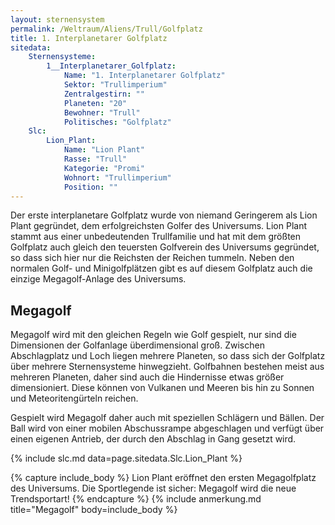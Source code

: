 ```yaml
---
layout: sternensystem
permalink: /Weltraum/Aliens/Trull/Golfplatz
title: 1. Interplanetarer Golfplatz
sitedata:
    Sternensysteme:
        1__Interplanetarer_Golfplatz:
            Name: "1. Interplanetarer Golfplatz"
            Sektor: "Trullimperium"
            Zentralgestirn: ""
            Planeten: "20"
            Bewohner: "Trull"
            Politisches: "Golfplatz"
    Slc:
        Lion_Plant:
            Name: "Lion Plant"
            Rasse: "Trull"
            Kategorie: "Promi"
            Wohnort: "Trullimperium"
            Position: ""
---
```




Der erste interplanetare Golfplatz wurde von niemand Geringerem als Lion Plant gegründet, dem erfolgreichsten Golfer des Universums. Lion Plant stammt aus einer unbedeutenden Trullfamilie und hat mit dem größten Golfplatz auch gleich den teuersten Golfverein des Universums gegründet, so dass sich hier nur die Reichsten der Reichen tummeln. Neben den normalen Golf- und Minigolfplätzen gibt es auf diesem Golfplatz auch die einzige Megagolf-Anlage des Universums.

## Megagolf

Megagolf wird mit den gleichen Regeln wie Golf gespielt, nur sind die Dimensionen der Golfanlage überdimensional groß. Zwischen Abschlagplatz und Loch liegen mehrere Planeten, so dass sich der Golfplatz über mehrere Sternensysteme hinwegzieht. Golfbahnen bestehen meist aus mehreren Planeten, daher sind auch die Hindernisse etwas größer dimensioniert. Diese können von Vulkanen und Meeren bis hin zu Sonnen und Meteoritengürteln reichen.

Gespielt wird Megagolf daher auch mit speziellen Schlägern und Bällen. Der Ball wird von einer mobilen Abschussrampe abgeschlagen und verfügt über einen eigenen Antrieb, der durch den Abschlag in Gang gesetzt wird.

{% include slc.md data=page.sitedata.Slc.Lion_Plant %}

{% capture include_body %}
Lion Plant eröffnet den ersten Megagolfplatz des Universums. Die Sportlegende ist sicher: Megagolf wird die neue Trendsportart!
{% endcapture %}
{% include anmerkung.md title="Megagolf" body=include_body %}
